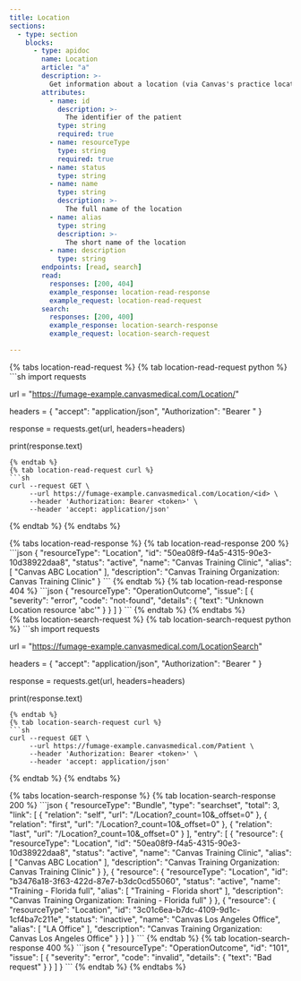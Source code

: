 ```yaml
---
title: Location
sections:
  - type: section
    blocks:
      - type: apidoc
        name: Location
        article: "a"
        description: >-
          Get information about a location (via Canvas's practice location)
        attributes:
          - name: id
            description: >-
              The identifier of the patient
            type: string
            required: true
          - name: resourceType
            type: string
            required: true
          - name: status
            type: string
          - name: name
            type: string
            description: >-
              The full name of the location
          - name: alias
            type: string
            description: >-
              The short name of the location
          - name: description
            type: string
        endpoints: [read, search]
        read:
          responses: [200, 404]
          example_response: location-read-response
          example_request: location-read-request
        search:
          responses: [200, 400]
          example_response: location-search-response
          example_request: location-search-request

---
```

<div id="location-read-request">
{% tabs location-read-request %}
{% tab location-read-request python %}
```sh
import requests

url = "https://fumage-example.canvasmedical.com/Location/<id>"

headers = {
    "accept": "application/json",
    "Authorization": "Bearer <token>"
}

response = requests.get(url, headers=headers)

print(response.text)
```
{% endtab %}
{% tab location-read-request curl %}
```sh
curl --request GET \
     --url https://fumage-example.canvasmedical.com/Location/<id> \
     --header 'Authorization: Bearer <token>' \
     --header 'accept: application/json'
```
{% endtab %}
{% endtabs %}
</div>

<div id="location-read-response">
{% tabs location-read-response %}
{% tab location-read-response 200 %}
```json
{
    "resourceType": "Location",
    "id": "50ea08f9-f4a5-4315-90e3-10d38922daa8",
    "status": "active",
    "name": "Canvas Training Clinic",
    "alias": [
        "Canvas ABC Location"
    ],
    "description": "Canvas Training Organization: Canvas Training Clinic"
}
```
{% endtab %}
{% tab location-read-response 404 %}
```json
{
    "resourceType": "OperationOutcome",
    "issue": [
        {
            "severity": "error",
            "code": "not-found",
            "details": {
                "text": "Unknown Location resource 'abc'"
            }
        }
    ]
}
```
{% endtab %}
{% endtabs %}
</div>

<div id="location-search-request">
{% tabs location-search-request %}
{% tab location-search-request python %}
```sh
import requests

url = "https://fumage-example.canvasmedical.com/LocationSearch"

headers = {
    "accept": "application/json",
    "Authorization": "Bearer <token>"
}

response = requests.get(url, headers=headers)

print(response.text)
```
{% endtab %}
{% tab location-search-request curl %}
```sh
curl --request GET \
     --url https://fumage-example.canvasmedical.com/Patient \
     --header 'Authorization: Bearer <token>' \
     --header 'accept: application/json'
```
{% endtab %}
{% endtabs %}
</div>

<div id="location-search-response">
{% tabs location-search-response %}
{% tab location-search-response 200 %}
```json
{
    "resourceType": "Bundle",
    "type": "searchset",
    "total": 3,
    "link": [
        {
            "relation": "self",
            "url": "/Location?_count=10&_offset=0"
        },
        {
            "relation": "first",
            "url": "/Location?_count=10&_offset=0"
        },
        {
            "relation": "last",
            "url": "/Location?_count=10&_offset=0"
        }
    ],
    "entry": [
        {
            "resource": {
                "resourceType": "Location",
                "id": "50ea08f9-f4a5-4315-90e3-10d38922daa8",
                "status": "active",
                "name": "Canvas Training Clinic",
                "alias": [
                    "Canvas ABC Location"
                ],
                "description": "Canvas Training Organization: Canvas Training Clinic"
            }
        },
        {
            "resource": {
                "resourceType": "Location",
                "id": "b3476a18-3f63-422d-87e7-b3dc0cd55060",
                "status": "active",
                "name": "Training - Florida full",
                "alias": [
                    "Training - Florida short"
                ],
                "description": "Canvas Training Organization: Training - Florida full"
            }
        },
        {
            "resource": {
                "resourceType": "Location",
                "id": "3c01c6ea-b7dc-4109-9d1c-1cf4ba7c211e",
                "status": "inactive",
                "name": "Canvas Los Angeles Office",
                "alias": [
                    "LA Office"
                ],
                "description": "Canvas Training Organization: Canvas Los Angeles Office"
            }
        }
    ]
}
```
{% endtab %}
{% tab location-search-response 400 %}
```json
{
  "resourceType": "OperationOutcome",
  "id": "101",
  "issue": [
    {
      "severity": "error",
      "code": "invalid",
      "details": {
        "text": "Bad request"
      }
    }
  ]
}
```
{% endtab %}
{% endtabs %}
</div>


